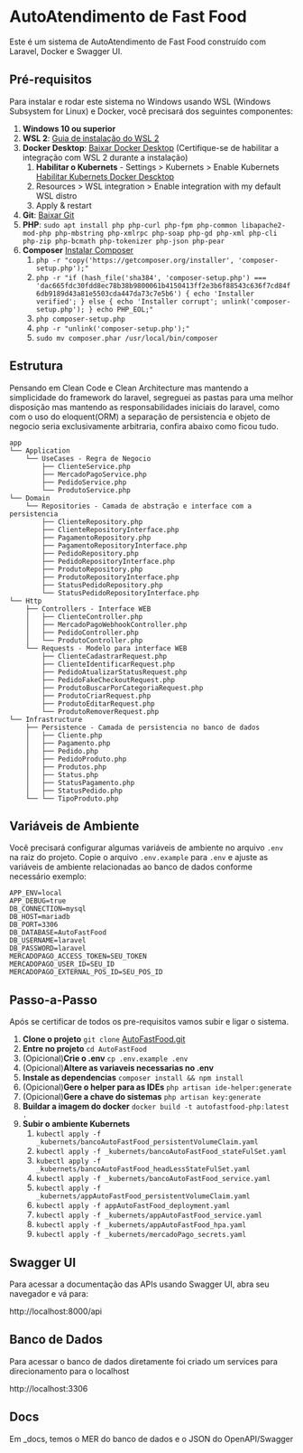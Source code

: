 # AutoAtendimento de Fast Food

Este é um sistema de AutoAtendimento de Fast Food construído com Laravel, Docker e Swagger UI.

## Pré-requisitos

Para instalar e rodar este sistema no Windows usando WSL (Windows Subsystem for Linux) e Docker, você precisará dos seguintes componentes:

1. **Windows 10 ou superior**
2. **WSL 2**: [Guia de instalação do WSL 2](https://docs.microsoft.com/en-us/windows/wsl/install)
3. **Docker Desktop**: [Baixar Docker Desktop](https://www.docker.com/products/docker-desktop) (Certifique-se de habilitar a integração com WSL 2 durante a instalação)
   1. **Habilitar o Kubernets** - Settings > Kubernets > Enable Kubernets [Habilitar Kubernets Docker Descktop](https://docs.docker.com/desktop/kubernetes/#install-and-turn-on-kubernetes)
   2. Resources > WSL integration > Enable integration with my default WSL distro
   3. Apply & restart
4. **Git**: [Baixar Git](https://git-scm.com/downloads)
5. **PHP**: ```sudo apt install php php-curl php-fpm php-common libapache2-mod-php php-mbstring php-xmlrpc php-soap php-gd php-xml php-cli php-zip php-bcmath php-tokenizer php-json php-pear```
6. **Composer** [Instalar Composer](https://getcomposer.org/download/)
   1. ```php -r "copy('https://getcomposer.org/installer', 'composer-setup.php');"```
   2. ```php -r "if (hash_file('sha384', 'composer-setup.php') === 'dac665fdc30fdd8ec78b38b9800061b4150413ff2e3b6f88543c636f7cd84f6db9189d43a81e5503cda447da73c7e5b6') { echo 'Installer verified'; } else { echo 'Installer corrupt'; unlink('composer-setup.php'); } echo PHP_EOL;"```
   3. ```php composer-setup.php```
   4. ```php -r "unlink('composer-setup.php');"```
   5. ```sudo mv composer.phar /usr/local/bin/composer```

## Estrutura
Pensando em Clean Code e Clean Architecture mas mantendo a simplicidade do framework do laravel, segreguei as pastas para uma melhor disposição mas mantendo as responsabilidades iniciais do laravel, como com o uso do eloquent(ORM) a separação de persistencia e objeto de negocio seria exclusivamente arbitraria, confira abaixo como ficou tudo.

```
app
└── Application
    └── UseCases - Regra de Negocio
        ├── ClienteService.php
        ├── MercadoPagoService.php
        ├── PedidoService.php
        └── ProdutoService.php
└── Domain
    └── Repositories - Camada de abstração e interface com a persistencia
        ├── ClienteRepository.php
        ├── ClienteRepositoryInterface.php
        ├── PagamentoRepository.php
        ├── PagamentoRepositoryInterface.php
        ├── PedidoRepository.php
        ├── PedidoRepositoryInterface.php
        ├── ProdutoRepository.php
        ├── ProdutoRepositoryInterface.php
        ├── StatusPedidoRepository.php
        └── StatusPedidoRepositoryInterface.php
└── Http
    ├── Controllers - Interface WEB
    │   ├── ClienteController.php
    │   ├── MercadoPagoWebhookController.php
    │   ├── PedidoController.php
    │   └── ProdutoController.php
    └── Requests - Modelo para interface WEB
        ├── ClienteCadastrarRequest.php
        ├── ClienteIdentificarRequest.php
        ├── PedidoAtualizarStatusRequest.php
        ├── PedidoFakeCheckoutRequest.php
        ├── ProdutoBuscarPorCategoriaRequest.php
        ├── ProdutoCriarRequest.php
        ├── ProdutoEditarRequest.php
        └── ProdutoRemoverRequest.php
└── Infrastructure
    ├── Persistence - Camada de persistencia no banco de dados
    │   ├── Cliente.php
    │   ├── Pagamento.php
    │   ├── Pedido.php
    │   ├── PedidoProduto.php
    │   ├── Produtos.php
    │   ├── Status.php
    │   ├── StatusPagamento.php
    │   ├── StatusPedido.php
    └── └── TipoProduto.php
```

## Variáveis de Ambiente

Você precisará configurar algumas variáveis de ambiente no arquivo `.env` na raiz do projeto. Copie o arquivo `.env.example` para `.env` e ajuste as variáveis de ambiente relacionadas ao banco de dados conforme necessário exemplo:

```env
APP_ENV=local
APP_DEBUG=true
DB_CONNECTION=mysql
DB_HOST=mariadb
DB_PORT=3306
DB_DATABASE=AutoFastFood
DB_USERNAME=laravel
DB_PASSWORD=laravel
MERCADOPAGO_ACCESS_TOKEN=SEU_TOKEN
MERCADOPAGO_USER_ID=SEU_ID
MERCADOPAGO_EXTERNAL_POS_ID=SEU_POS_ID
```

## Passo-a-Passo

Após se certificar de todos os pre-requisitos vamos subir e ligar o sistema.

1. **Clone o projeto** ```git clone``` [AutoFastFood.git](https://github.com/Relunez/AutoFastFood.git)
2. **Entre no projeto** ```cd AutoFastFood```
3. (Opicional)**Crie o .env** ```cp .env.example .env```
4. (Opicional)**Altere as variaveis necessarias no .env**
5. **Instale as dependencias** ```composer install && npm install```
6. (Opicional)**Gere o helper para as IDEs** ```php artisan ide-helper:generate```
7. (Opicional)**Gere a chave do sistemas** ```php artisan key:generate```
8. **Buildar a imagem do docker** ```docker build -t autofastfood-php:latest .```
9. **Subir o ambiente Kubernets**
   1. ```kubectl apply -f _kubernets/bancoAutoFastFood_persistentVolumeClaim.yaml```
   2. ```kubectl apply -f _kubernets/bancoAutoFastFood_stateFulSet.yaml```
   3. ```kubectl apply -f _kubernets/bancoAutoFastFood_headLessStateFulSet.yaml```
   4. ```kubectl apply -f _kubernets/bancoAutoFastFood_service.yaml```
   5. ```kubectl apply -f _kubernets/appAutoFastFood_persistentVolumeClaim.yaml```
   6. ```kubectl apply -f appAutoFastFood_deployment.yaml```
   7. ```kubectl apply -f _kubernets/appAutoFastFood_service.yaml```
   8. ```kubectl apply -f _kubernets/appAutoFastFood_hpa.yaml```
   9. ```kubectl apply -f _kubernets/mercadoPago_secrets.yaml```

## Swagger UI

Para acessar a documentação das APIs usando Swagger UI, abra seu navegador e vá para:

http://localhost:8000/api

## Banco de Dados

Para acessar o banco de dados diretamente foi criado um services para direcionamento para o localhost

http://localhost:3306

## Docs

Em _docs, temos o MER do banco de dados e o JSON do OpenAPI/Swagger